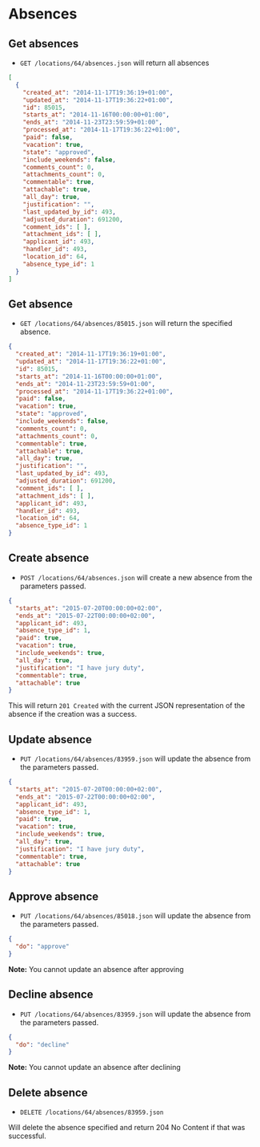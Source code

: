 Absences
=======================

Get absences
----------

* `GET /locations/64/absences.json` will return all absences

```json
[
  {
    "created_at": "2014-11-17T19:36:19+01:00",
    "updated_at": "2014-11-17T19:36:22+01:00",
    "id": 85015,
    "starts_at": "2014-11-16T00:00:00+01:00",
    "ends_at": "2014-11-23T23:59:59+01:00",
    "processed_at": "2014-11-17T19:36:22+01:00",
    "paid": false,
    "vacation": true,
    "state": "approved",
    "include_weekends": false,
    "comments_count": 0,
    "attachments_count": 0,
    "commentable": true,
    "attachable": true,
    "all_day": true,
    "justification": "",
    "last_updated_by_id": 493,
    "adjusted_duration": 691200,
    "comment_ids": [ ],
    "attachment_ids": [ ],
    "applicant_id": 493,
    "handler_id": 493,
    "location_id": 64,
    "absence_type_id": 1
  }
]
```

Get absence
----------

* `GET /locations/64/absences/85015.json` will return the specified absence.

```json
{
  "created_at": "2014-11-17T19:36:19+01:00",
  "updated_at": "2014-11-17T19:36:22+01:00",
  "id": 85015,
  "starts_at": "2014-11-16T00:00:00+01:00",
  "ends_at": "2014-11-23T23:59:59+01:00",
  "processed_at": "2014-11-17T19:36:22+01:00",
  "paid": false,
  "vacation": true,
  "state": "approved",
  "include_weekends": false,
  "comments_count": 0,
  "attachments_count": 0,
  "commentable": true,
  "attachable": true,
  "all_day": true,
  "justification": "",
  "last_updated_by_id": 493,
  "adjusted_duration": 691200,
  "comment_ids": [ ],
  "attachment_ids": [ ],
  "applicant_id": 493,
  "handler_id": 493,
  "location_id": 64,
  "absence_type_id": 1
}
```

Create absence
--------------

* `POST /locations/64/absences.json` will create a new absence from the parameters passed.

```json
{
  "starts_at": "2015-07-20T00:00:00+02:00",
  "ends_at": "2015-07-22T00:00:00+02:00",
  "applicant_id": 493,
  "absence_type_id": 1,
  "paid": true,
  "vacation": true,
  "include_weekends": true,
  "all_day": true,
  "justification": "I have jury duty",
  "commentable": true,
  "attachable": true
}
```

This will return `201 Created` with the current JSON representation of the absence if the creation was a success.


Update absence
--------------

* `PUT /locations/64/absences/83959.json` will update the absence from the parameters passed.

```json
{
  "starts_at": "2015-07-20T00:00:00+02:00",
  "ends_at": "2015-07-22T00:00:00+02:00",
  "applicant_id": 493,
  "absence_type_id": 1,
  "paid": true,
  "vacation": true,
  "include_weekends": true,
  "all_day": true,
  "justification": "I have jury duty",
  "commentable": true,
  "attachable": true
}
```

Approve absence
--------------

* `PUT /locations/64/absences/85018.json` will update the absence from the parameters passed.

```json
{
  "do": "approve"
}
```

**Note:** You cannot update an absence after approving

Decline absence
--------------

* `PUT /locations/64/absences/83959.json` will update the absence from the parameters passed.

```json
{
  "do": "decline"
}
```

**Note:** You cannot update an absence after declining

Delete absence
--------------

* `DELETE /locations/64/absences/83959.json`

Will delete the absence specified and return 204 No Content if that was successful.
